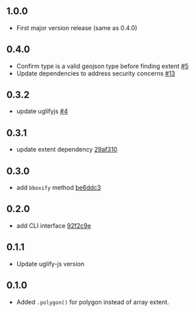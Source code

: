 ## 1.0.0

* First major version release (same as 0.4.0)

## 0.4.0

* Confirm type is a valid geojson type before finding extent [#5](https://github.com/mapbox/geojson-extent/pull/5)
* Update dependencies to address security concerns [#13](https://github.com/mapbox/geojson-extent/pull/13)

## 0.3.2

* update uglifyjs [#4](https://github.com/mapbox/geojson-extent/pull/4)

## 0.3.1

* update extent dependency [29af310](https://github.com/mapbox/geojson-extent/commit/29af310b928f9ec05b720a87a7b3f65247230fdc)

## 0.3.0

* add `bboxify` method [be6ddc3](https://github.com/mapbox/geojson-extent/commit/be6ddc3b55b6accaf4ff218949123af9cc668c45)

## 0.2.0

* add CLI interface [92f2c9e](https://github.com/mapbox/geojson-extent/commit/92f2c9ee5516df91063449d7423b09a08cab4e7a)

## 0.1.1

* Update uglify-js version

## 0.1.0

* Added `.polygon()` for polygon instead of array extent.
